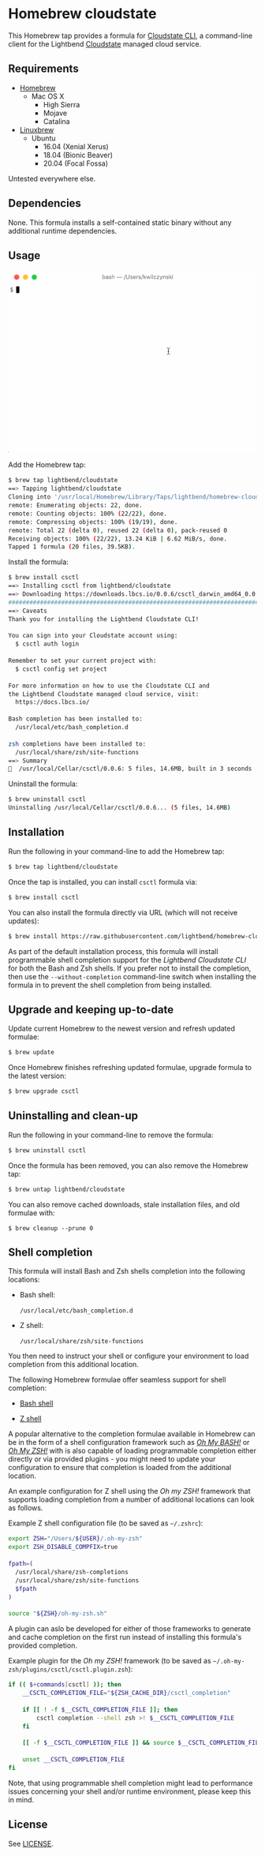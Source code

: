 # Homebrew cloudstate

This Homebrew tap provides a formula for [Cloudstate CLI][0], a command-line client for the Lightbend [Cloudstate][1] managed cloud service.

## Requirements

* [Homebrew][2]
    * Mac OS X
        * High Sierra
        * Mojave
        * Catalina
* [Linuxbrew][3]
    * Ubuntu
        * 16.04 (Xenial Xerus)
        * 18.04 (Bionic Beaver)
        * 20.04 (Focal Fossa)

Untested everywhere else.

## Dependencies

None. This formula installs a self-contained static binary without any additional runtime dependencies.

## Usage

![Formula usage](usage.gif?raw=true "Formula usage")

Add the Homebrew tap:

```sh
$ brew tap lightbend/cloudstate
==> Tapping lightbend/cloudstate
Cloning into '/usr/local/Homebrew/Library/Taps/lightbend/homebrew-cloudstate'...
remote: Enumerating objects: 22, done.
remote: Counting objects: 100% (22/22), done.
remote: Compressing objects: 100% (19/19), done.
remote: Total 22 (delta 0), reused 22 (delta 0), pack-reused 0
Receiving objects: 100% (22/22), 13.24 KiB | 6.62 MiB/s, done.
Tapped 1 formula (20 files, 39.5KB).
```

Install the formula:

```sh
$ brew install csctl
==> Installing csctl from lightbend/cloudstate
==> Downloading https://downloads.lbcs.io/0.0.6/csctl_darwin_amd64_0.0.6.tar.gz
######################################################################## 100.0%
==> Caveats
Thank you for installing the Lightbend Cloudstate CLI!

You can sign into your Cloudstate account using:
  $ csctl auth login

Remember to set your current project with:
  $ csctl config set project

For more information on how to use the Cloudstate CLI and
the Lightbend Cloudstate managed cloud service, visit:
  https://docs.lbcs.io/

Bash completion has been installed to:
  /usr/local/etc/bash_completion.d

zsh completions have been installed to:
  /usr/local/share/zsh/site-functions
==> Summary
🍺  /usr/local/Cellar/csctl/0.0.6: 5 files, 14.6MB, built in 3 seconds
```

Uninstall the formula:

```sh
$ brew uninstall csctl
Uninstalling /usr/local/Cellar/csctl/0.0.6... (5 files, 14.6MB)
```

## Installation

Run the following in your command-line to add the Homebrew tap:

```sh
$ brew tap lightbend/cloudstate
```

Once the tap is installed, you can install `csctl` formula via:

```sh
$ brew install csctl
```

You can also install the formula directly via URL (which will not receive updates):

```sh
$ brew install https://raw.githubusercontent.com/lightbend/homebrew-cloudstate/master/Formula/csctl.rb
```

As part of the default installation process, this formula will install programmable shell completion support for the _Lightbend Cloudstate CLI_ for both the Bash and Zsh shells. If you prefer not to install the completion, then use the `--without-completion` command-line switch when installing the formula in to prevent the shell completion from being installed.

## Upgrade and keeping up-to-date

Update current Homebrew to the newest version and refresh updated formulae:

```sh
$ brew update
```

Once Homebrew finishes refreshing updated formulae, upgrade formula to the latest version:

```sh
$ brew upgrade csctl
```

## Uninstalling and clean-up

Run the following in your command-line to remove the formula:

```sh
$ brew uninstall csctl
```

Once the formula has been removed, you can also remove the Homebrew tap:

```sh
$ brew untap lightbend/cloudstate
```

You can also remove cached downloads, stale installation files, and old formulae with:

```
$ brew cleanup --prune 0
```

## Shell completion

This formula will install Bash and Zsh shells completion into the following locations:

- Bash shell:  

  `/usr/local/etc/bash_completion.d`

- Z shell:  

  `/usr/local/share/zsh/site-functions`

You then need to instruct your shell or configure your environment to load completion from this additional location.

The following Homebrew formulae offer seamless support for shell completion:

- [Bash shell][4]

- [Z shell][5]

A popular alternative to the completion formulae available in Homebrew can be in the form of a shell configuration framework such as _[Oh My BASH!][6]_ or _[Oh My ZSH!][7]_ with is also capable of loading programmable completion either directly or via provided plugins - you might need to update your configuration to ensure that completion is loaded from the additional location.

An example configuration for Z shell using the _Oh my ZSH!_ framework that supports loading completion from a number of additional locations can look as follows.

Example Z shell configuration file (to be saved as `~/.zshrc`):

```zsh
export ZSH="/Users/${USER}/.oh-my-zsh"
export ZSH_DISABLE_COMPFIX=true

fpath=(
  /usr/local/share/zsh-completions
  /usr/local/share/zsh/site-functions
  $fpath
)

source "${ZSH}/oh-my-zsh.sh"
```

A plugin can aslo be developed for either of those frameworks to generate and cache completion on the first run instead of installing this formula's provided completion.

Example plugin for the _Oh my ZSH!_ framework (to be saved as `~/.oh-my-zsh/plugins/csctl/csctl.plugin.zsh`):

```zsh
if (( $+commands[csctl] )); then
    __CSCTL_COMPLETION_FILE="${ZSH_CACHE_DIR}/csctl_completion"

    if [[ ! -f $__CSCTL_COMPLETION_FILE ]]; then
        csctl completion --shell zsh >! $__CSCTL_COMPLETION_FILE
    fi

    [[ -f $__CSCTL_COMPLETION_FILE ]] && source $__CSCTL_COMPLETION_FILE

    unset __CSCTL_COMPLETION_FILE
fi
```

Note, that using programmable shell completion might lead to performance issues concerning your shell and/or runtime environment, please keep this in mind.

## License

See [LICENSE](LICENSE).

[0]: https://docs.lbcs.io/cli/cli.html
[1]: https://cloudstate.io
[2]: https://brew.sh
[3]: https://linuxbrew.sh
[4]: https://formulae.brew.sh/formula/bash-completion@2
[5]: https://formulae.brew.sh/formula/zsh-completions
[6]: https://github.com/ohmybash/oh-my-bash
[7]: https://github.com/ohmyzsh/ohmyzsh
